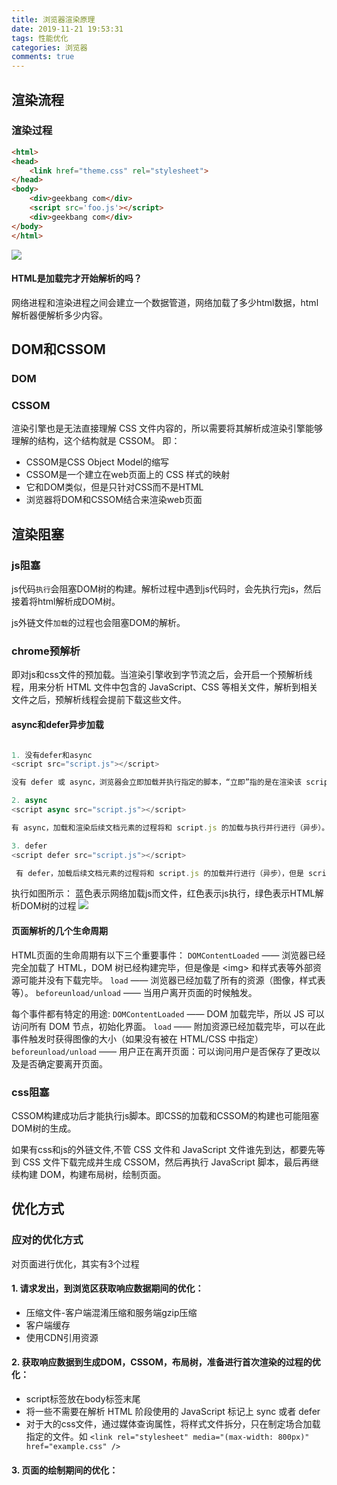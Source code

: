 ```yaml
---
title: 浏览器渲染原理
date: 2019-11-21 19:53:31
tags: 性能优化
categories: 浏览器
comments: true
---
```

## 渲染流程
### 渲染过程
```html
<html>
<head>
    <link href="theme.css" rel="stylesheet">
</head>
<body>
    <div>geekbang com</div>
    <script src='foo.js'></script>
    <div>geekbang com</div>
</body>
</html>
```
![](/images/2019/11/render.png)


<!-- more -->
#### HTML是加载完才开始解析的吗？
网络进程和渲染进程之间会建立一个数据管道，网络加载了多少html数据，html解析器便解析多少内容。



## DOM和CSSOM
### DOM

### CSSOM
渲染引擎也是无法直接理解 CSS 文件内容的，所以需要将其解析成渲染引擎能够理解的结构，这个结构就是 CSSOM。
即：
- CSSOM是CSS Object Model的缩写
- CSSOM是一个建立在web页面上的 CSS 样式的映射
- 它和DOM类似，但是只针对CSS而不是HTML
- 浏览器将DOM和CSSOM结合来渲染web页面

## 渲染阻塞
### js阻塞
js代码`执行`会阻塞DOM树的构建。解析过程中遇到js代码时，会先执行完js，然后接着将html解析成DOM树。

js外链文件`加载`的过程也会阻塞DOM的解析。

### chrome预解析
即对js和css文件的预加载。当渲染引擎收到字节流之后，会开启一个预解析线程，用来分析 HTML 文件中包含的 JavaScript、CSS 等相关文件，解析到相关文件之后，预解析线程会提前下载这些文件。

#### async和defer异步加载
```js

1. 没有defer和async 
<script src="script.js"></script>

没有 defer 或 async，浏览器会立即加载并执行指定的脚本，“立即”指的是在渲染该 script 标签之下的文档元素之前，也就是说不等待后续载入的文档元素，读到就加载并执行。

2. async
<script async src="script.js"></script>

有 async，加载和渲染后续文档元素的过程将和 script.js 的加载与执行并行进行（异步）。

3. defer
<script defer src="script.js"></script>

 有 defer，加载后续文档元素的过程将和 script.js 的加载并行进行（异步），但是 script.js 的执行要在所有元素解析完成之后，DOMContentLoaded 事件触发之前完成。
```
执行如图所示：
蓝色表示网络加载js而文件，红色表示js执行，绿色表示HTML解析DOM树的过程
![](/images/2019/11/script_run.jpeg)

#### 页面解析的几个生命周期
HTML页面的生命周期有以下三个重要事件：
`DOMContentLoaded` —— 浏览器已经完全加载了 HTML，DOM 树已经构建完毕，但是像是 \<img> 和样式表等外部资源可能并没有下载完毕。
`load` —— 浏览器已经加载了所有的资源（图像，样式表等）。
`beforeunload/unload` —— 当用户离开页面的时候触发。


每个事件都有特定的用途:
`DOMContentLoaded` —— DOM 加载完毕，所以 JS 可以访问所有 DOM 节点，初始化界面。
`load` —— 附加资源已经加载完毕，可以在此事件触发时获得图像的大小（如果没有被在 HTML/CSS 中指定）
`beforeunload/unload` —— 用户正在离开页面：可以询问用户是否保存了更改以及是否确定要离开页面。

### css阻塞
CSSOM构建成功后才能执行js脚本。即CSS的加载和CSSOM的构建也可能阻塞DOM树的生成。

如果有css和js的外链文件,不管 CSS 文件和 JavaScript 文件谁先到达，都要先等到 CSS 文件下载完成并生成 CSSOM，然后再执行 JavaScript 脚本，最后再继续构建 DOM，构建布局树，绘制页面。

## 优化方式
### 应对的优化方式
对页面进行优化，其实有3个过程
#### 1. 请求发出，到浏览区获取响应数据期间的优化：
  - 压缩文件-客户端混淆压缩和服务端gzip压缩
  - 客户端缓存
  - 使用CDN引用资源

#### 2. 获取响应数据到生成DOM，CSSOM，布局树，准备进行首次渲染的过程的优化：
  - script标签放在body标签末尾
  - 将一些不需要在解析 HTML 阶段使用的 JavaScript 标记上 sync 或者 defer
  - 对于大的css文件，通过媒体查询属性，将样式文件拆分，只在制定场合加载指定的文件。如  `<link rel="stylesheet" media="(max-width: 800px)" href="example.css" />`

#### 3. 页面的绘制期间的优化：






